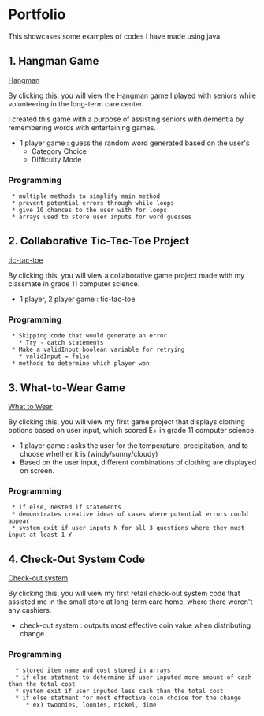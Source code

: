 # Portfolio
This showcases some examples of codes I have made using java.

## 1. Hangman Game
[Hangman](https://github.com/Diana1113j/Portfolio/blob/main/Hangman.java)

By clicking this, you will view the Hangman game I played with seniors while volunteering in the long-term care center.

I created this game with a purpose of assisting seniors with dementia by remembering words with entertaining games.

 * 1 player game : guess the random word generated based on the user's
    * Category Choice
    * Difficulty Mode 
### Programming
     * multiple methods to simplify main method 
     * prevent potential errors through while loops
     * give 10 chances to the user with for loops
     * arrays used to store user inputs for word guesses
     
## 2. Collaborative Tic-Tac-Toe Project
[tic-tac-toe](https://github.com/Diana1113j/Portfolio/blob/main/Tictactoe.java)

By clicking this, you will view a collaborative game project made with my classmate in grade 11 computer science. 

* 1 player, 2 player game : tic-tac-toe 

### Programming 
     * Skipping code that would generate an error
       * Try - catch statements 
     * Make a validInput boolean variable for retrying 
       * validInput = false 
     * methods to determine which player won 
 
 
## 3. What-to-Wear Game
[What to Wear](https://github.com/Diana1113j/Portfolio/blob/main/WhattoWear.java)

By clicking this, you will view my first game project that displays clothing options based on user input, which scored E+ in grade 11 computer science. 
* 1 player game : asks the user for the temperature, precipitation, and to choose whether it is (windy/sunny/cloudy)
* Based on the user input, different combinations of clothing are displayed on screen. 

### Programming 
     * if else, nested if statements 
     * demonstrates creative ideas of cases where potential errors could appear
     * system exit if user inputs N for all 3 questions where they must input at least 1 Y
   

## 4. Check-Out System Code 
[Check-out system](https://github.com/Diana1113j/Portfolio/blob/main/checkout.java)

By clicking this, you will view my first retail check-out system code that assisted me in the small store at long-term care home, where there weren't any cashiers. 

* check-out system : outputs most effective coin value when distributing change

### Programming
      * stored item name and cost stored in arrays
      * if else statment to determine if user inputed more amount of cash than the total cost
      * system exit if user inputed less cash than the total cost 
      * if else statment for most effective coin choice for the change
         * ex) twoonies, loonies, nickel, dime


 
